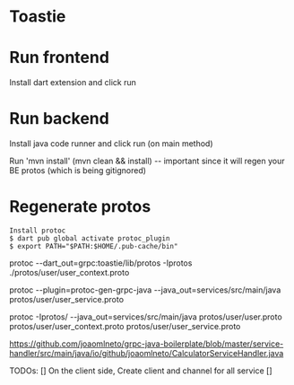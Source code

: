 # Toastie

# Run frontend

Install dart extension and click run

# Run backend

Install java code runner and click run (on main method)

Run 'mvn install' (mvn clean && install) -- important since it will regen your BE protos (which is being gitignored)

# Regenerate protos

```
Install protoc
$ dart pub global activate protoc_plugin
$ export PATH="$PATH:$HOME/.pub-cache/bin"
```

<!-- Issues with dart generations for protos that have other protos as import, change imports to not have the first protos directory for the following command to work -->

protoc --dart_out=grpc:toastie/lib/protos -Iprotos ./protos/user/user_context.proto

protoc --plugin=protoc-gen-grpc-java --java_out=services/src/main/java protos/user/user_service.proto

<!-- The following command works with the new dart imports -->

protoc -Iprotos/ --java_out=services/src/main/java protos/user/user.proto protos/user/user_context.proto protos/user/user_service.proto

<!-- protoc --plugin=protoc-gen-grpc-java=<path-to-grpc-java>/protoc-gen-grpc-java \
  --grpc-java_out=<output-directory> \
  --java_out=<output-directory> \
  your_service.proto -->

<!-- If all else fails -->
https://github.com/joaomlneto/grpc-java-boilerplate/blob/master/service-handler/src/main/java/io/github/joaomlneto/CalculatorServiceHandler.java


TODOs:
[] On the client side, Create client and channel for all service
[] 